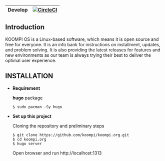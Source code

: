| Develop | [![CircleCI](https://circleci.com/gh/koompi/koompi.org.svg?style=svg)](https://circleci.com/gh/koompi/koompi.org)  |
|---------|-----------------------------------------------------------------------------------------------------------------------------|
## Introduction
KOOMPI OS is a Linux-based software, which means it is open source and free for everyone. It is an info bank for instructions on installment, updates, and problem solving. It is also providing the latest releases for features and new environments as our team is always trying their best to deliver the optimal user experience. 

## **INSTALLATION**

* **Requirement**

    **hugo** package

    ```
    $ sudo pacman -Sy hugo
    ```

* **Set up this project**

    Cloning the repository and preliminary steps

    ```
    $ git clone https://github.com/koompi/koompi.org.git
    $ cd koompi.org
    $ hugo server
    ```

    Open browser and run http://localhost:1313
